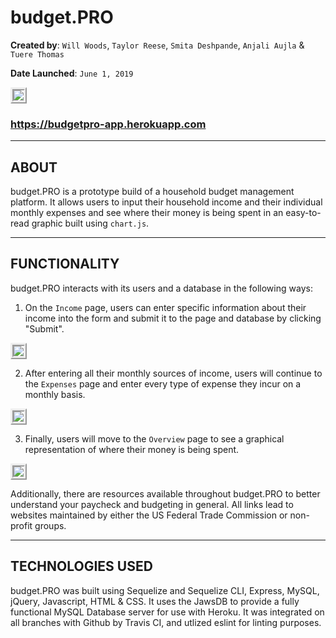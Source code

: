 # budget.PRO

**Created by**: `Will Woods`, `Taylor Reese`, `Smita Deshpande`, `Anjali Aujla` & `Tuere Thomas`

**Date Launched**: `June 1, 2019`

<img src="https://user-images.githubusercontent.com/44557111/61996263-7b178a00-b060-11e9-8953-fcecb6fec55e.png" style="border:5px ridge">


### https://budgetpro-app.herokuapp.com
- - -

## ABOUT

budget.PRO is a prototype build of a household budget management platform. It allows users to input their household income and their individual monthly expenses and see where their money is being spent in an easy-to-read graphic built using `chart.js`. 

- - -

## FUNCTIONALITY 

budget.PRO interacts with its users and a database in the following ways:

1. On the `Income` page, users can enter specific information about their income into the form and submit it to the page and database by clicking "Submit".

<img src="https://user-images.githubusercontent.com/44557111/61996296-dcd7f400-b060-11e9-9471-ef7e8d4b0618.PNG" style="border:5px ridge">


2. After entering all their monthly sources of income, users will continue to the `Expenses` page and enter every type of expense they incur on a monthly basis. 

<img src="https://user-images.githubusercontent.com/44557111/61996111-bb760880-b05e-11e9-8144-d938c76659a5.PNG" style="border:5px ridge">


3. Finally, users will move to the `Overview` page to see a graphical representation of where their money is being spent. 

<img src="https://user-images.githubusercontent.com/44557111/61996338-33453280-b061-11e9-9f85-644e8837c6c4.PNG" style="border:5px ridge">

Additionally, there are resources available throughout budget.PRO to better understand your paycheck and budgeting in general. All links lead to websites maintained by either the US Federal Trade Commission or non-profit groups. 

- - -

## TECHNOLOGIES USED

budget.PRO was built using Sequelize and Sequelize CLI, Express, MySQL, jQuery, Javascript, HTML & CSS. It uses the JawsDB to provide a fully functional MySQL Database server for use with Heroku. It was integrated on all branches with Github by Travis CI, and utlized eslint for linting purposes.
